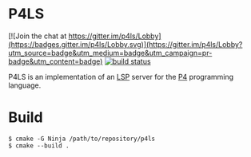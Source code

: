 # P4LS

[![Join the chat at https://gitter.im/p4ls/Lobby](https://badges.gitter.im/p4ls/Lobby.svg)](https://gitter.im/p4ls/Lobby?utm_source=badge&utm_medium=badge&utm_campaign=pr-badge&utm_content=badge)
[![build status](https://travis-ci.org/dmakarov/p4ls.png?branch=master)](https://travis-ci.org/dmakarov/p4ls)

P4LS is an implementation of an [LSP](https://microsoft.github.io/language-server-protocol/specification)
server for the [P4](https://p4.org/) programming language.

Build
=====

```
$ cmake -G Ninja /path/to/repository/p4ls
$ cmake --build .
```
